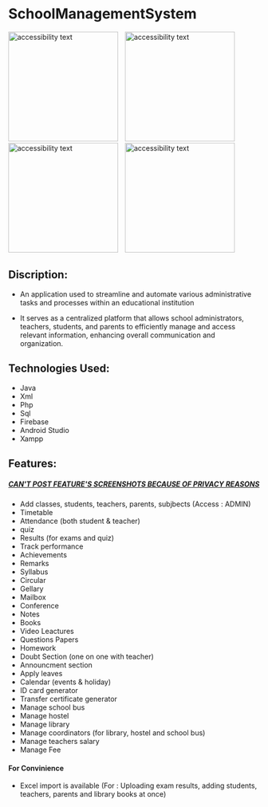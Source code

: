 # SchoolManagementSystem

<p><img src="https://github.com/narza05/SchoolManagementSystem/blob/main/assets/WhatsApp%20Image%202023-06-06%20at%2022.21.41.jpeg" width="220" alt="accessibility text" style="margin-right: 10px;"/>
  <img src="https://github.com/narza05/SchoolManagementSystem/blob/main/assets/WhatsApp%20Image%202023-06-06%20at%2022.47.03.jpeg" width="220" alt="accessibility text"style="margin-right: 10px;"/>
<img src="https://github.com/narza05/SchoolManagementSystem/blob/main/assets/WhatsApp%20Image%202023-06-23%20at%2018.55.31.jpeg" width="220" alt="accessibility text"style="margin-right: 10px;"/>
<img src="https://github.com/narza05/SchoolManagementSystem/blob/main/assets/WhatsApp%20Image%202023-06-23%20at%2018.55.26.jpeg" width="220" alt="accessibility text"style="margin-right: 10px;"/></p>

## Discription: 

* An application used to streamline and automate various administrative 
tasks and processes within an educational institution

* It serves as a centralized platform that allows school administrators, teachers, students, and parents to efficiently manage and access relevant information, enhancing overall communication and organization.

## Technologies Used: 
* Java 
* Xml 
* Php
* Sql 
* Firebase
* Android Studio
* Xampp



## Features: 
##### <U> CAN'T POST FEATURE'S SCREENSHOTS BECAUSE OF PRIVACY REASONS </u>

* Add classes, students, teachers, parents, subjbects (Access : ADMIN)
* Timetable
* Attendance (both student & teacher)
* quiz 
* Results (for exams and quiz)
* Track performance
* Achievements
* Remarks
* Syllabus
* Circular
* Gellary
* Mailbox
* Conference 
* Notes 
* Books
* Video Leactures
* Questions Papers
* Homework
* Doubt Section (one on one with teacher)
* Announcment section 
* Apply leaves
* Calendar (events & holiday)
* ID card generator 
* Transfer certificate generator
* Manage school bus
* Manage hostel
* Manage library
* Manage coordinators (for library, hostel and school bus)
* Manage teachers salary
* Manage Fee

#### For Convinience
* Excel import is available (For : Uploading exam results, adding students, teachers, parents and library books at once) 

